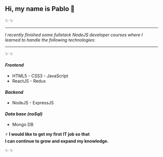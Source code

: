 ## Hi, my name is Pablo 👋
✨   ✨ 

****

_I recently finished some fullstack NodeJS developer courses where I learned to handle the following technologies_: 
****

✨   ✨ 

#### *Frontend*

- HTML5 - CSS3 - JavaScript 
- ReactJS - Redux
#### *Backend*

- NodeJS - ExpressJS
#### *Data base _(noSql)_*

- Mongo DB

⚡ **I would like to get my first IT job so that  
I can continue to grow and expand my knowledge.**

✨   ✨ 

